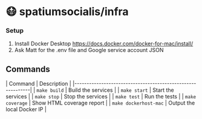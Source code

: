 # :mask: spatiumsocialis/infra

### Setup
1. Install Docker Desktop https://docs.docker.com/docker-for-mac/install/
2. Ask Matt for the .env file and Google service account JSON

## Commands
| Command               | Description                        |
|------------------------------------------------------------|
| `make build`          | Build the services                 |
| `make start`          | Start the services                 |
| `make stop`           | Stop the services                  |
| `make test`           | Run the tests                      |
| `make coverage`       | Show HTML coverage report          |
| `make dockerhost-mac` | Output the local Docker IP         |
